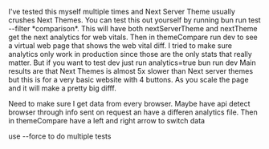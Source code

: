 I've tested this myself multiple times and Next Server Theme usually crushes Next Themes.
You can test this out yourself by running bun run test --filter \*comparison\*. This will have both nextServerTheme and nextTheme get the next analytics for web vitals.
Then in themeCompare run dev to see a virtual web page that shows the web vital diff.
I tried to make sure analytics only work in production since those are the only stats that really matter. But if you want to test dev just run analytics=true bun run dev
Main results are that Next Themes is almost 5x slower than Next server themes but this is for a very basic website with 4 buttons. As you scale the page and it will make a pretty big difff.

Need to make sure I get data from every browser. Maybe have api detect browser through info sent on request an have a differen analytics file. Then in themeCompare have a left and right arrow to switch data

use --force to do multiple tests
